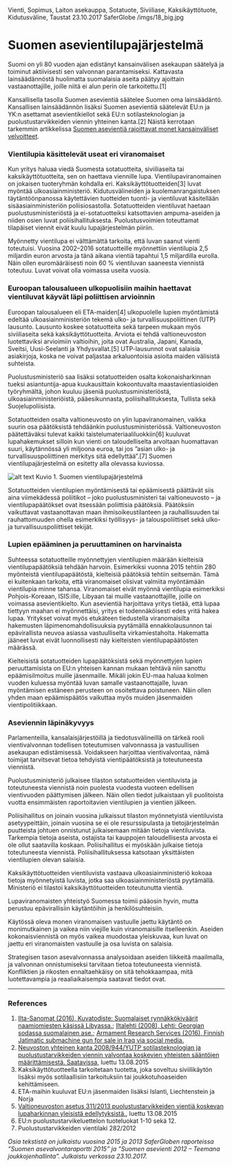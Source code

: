 Vienti, Sopimus, Laiton asekauppa, Sotatuote, Siviiliase, Kaksikäyttötuote, Kidutusväline, Taustat
23.10.2017
SaferGlobe
/imgs/18_big.jpg


# Suomen asevientilupajärjestelmä

Suomi on yli 80 vuoden ajan edistänyt kansainvälisen asekaupan säätelyä ja toiminut aktiivisesti sen valvonnan parantamiseksi. Kattavasta lainsäädännöstä huolimatta suomalaisia aseita päätyy ajoittain vastaanottajille, joille niitä ei alun perin ole tarkoitettu.[1]

Kansallisella tasolla Suomen asevientiä säätelee Suomen oma lainsäädäntö. Kansallisen lainsäädännön lisäksi Suomen asevientiä säätelevät EU:n ja YK:n asettamat asevientikiellot sekä EU:n sotilasteknologian ja puolustustarvikkeiden viennin yhteinen kanta.[2] Näistä kerrotaan tarkemmin artikkelissa [Suomen asevientiä rajoittavat monet kansainväliset velvoitteet](../articles/17).

### Vientilupia käsittelevät useat eri viranomaiset

Kun yritys haluaa viedä Suomesta sotatuotteita, siviiliaseita tai kaksikäyttötuotteita, sen on haettava viennille lupa. Vientilupaviranomainen on jokaisen tuoteryhmän kohdalla eri. Kaksikäyttötuotteiden[3] luvat myöntää ulkoasiainministeriö. Kidutusvälineiden ja kuolemanrangaistuksen täytäntöönpanossa käytettävien tuotteiden tuonti- ja vientiluvat käsitellään sisäasiainministeriön poliisiosastolla. Sotatuotteiden vientiluvat haetaan puolustusministeriöstä ja ei-sotatuotteiksi katsottavien ampuma-aseiden ja niiden osien luvat poliisihallituksesta. Puolustusvoimien toteuttamat tilapäiset viennit eivät kuulu lupajärjestelmän piiriin.

Myönnetty vientilupa ei välttämättä tarkoita, että luvan saanut vienti toteutuisi. Vuosina 2002–2016 sotatuotteille myönnettiin vientilupia 2,5 miljardin euron arvosta ja tänä aikana vientiä tapahtui 1,5 miljardilla eurolla. Näin ollen euromääräisesti noin 60 % vientiluvan saaneesta viennistä toteutuu. Luvat voivat olla voimassa useita vuosia.

### Euroopan talousalueen ulkopuolisiin maihin haettavat vientiluvat käyvät läpi poliittisen arvioinnin

Euroopan talousalueen eli ETA-maiden[4] ulkopuolelle lupien myöntämistä edeltää ulkoasiainministeriön tekemä ulko- ja turvallisuuspoliittinen (UTP) lausunto. Lausunto koskee sotatuotteita sekä tarpeen mukaan myös siviiliaseita sekä kaksikäyttötuotteita. Arviota ei tehdä valtioneuvoston luotettaviksi arvioimiin valtioihin, joita ovat Australia, Japani, Kanada, Sveitsi, Uusi-Seelanti ja Yhdysvallat.[5] UTP-lausunnot ovat salaisia asiakirjoja, koska ne voivat paljastaa arkaluontoisia asioita maiden välisistä suhteista.

Puolustusministeriö saa lisäksi sotatuotteiden osalta kokonaisharkinnan tueksi asiantuntija-apua kuukausittain kokoontuvalta maastavientiasioiden työryhmältä, johon kuuluu jäseniä puolustusministeriöstä, ulkoasiainministeriöistä, pääesikunnasta, poliisihallituksesta, Tullista sekä Suojelupoliisista.

Sotatuotteiden osalta valtioneuvosto on ylin lupaviranomainen, vaikka suurin osa päätöksistä tehdäänkin puolustusministeriössä. Valtioneuvoston päätettäväksi tulevat kaikki taistelumateriaaliluokkiin[6] kuuluvat lupahakemukset silloin kun vienti on taloudelliselta arvoltaan huomattavan suuri, käytännössä yli miljoona euroa, tai jos ”asian ulko- ja turvallisuuspoliittinen merkitys sitä edellyttää”.[7] Suomen vientilupajärjestelmä on esitetty alla olevassa kuviossa.

![alt text](https://saferglobe.fi/wp-content/uploads/2017/09/vientilupajarjestelma.png "Suomen vientilupajärjestelmä")
Kuvio 1. Suomen vientilupajärjestelmä

Sotatuotteiden vientilupien myöntämisestä tai epäämisestä päättävät siis aina viimekädessä poliitikot – joko puolustusministeri tai valtioneuvosto – ja vientilupapäätökset ovat itsessään poliittisia päätöksiä. Päätöksiin vaikuttavat vastaanottavan maan ihmisoikeustilanteen ja rauhallisuuden tai rauhattomuuden ohella esimerkiksi työllisyys- ja talouspoliittiset sekä ulko- ja turvallisuuspoliittiset tekijät.

### Lupien epääminen ja peruuttaminen on harvinaista

Suhteessa sotatuotteille myönnettyjen vientilupien määrään kielteisiä vientilupapäätöksiä tehdään harvoin. Esimerkiksi vuonna 2015 tehtiin 280 myönteistä vientilupapäätöstä, kielteisiä päätöksiä tehtiin seitsemän. Tämä ei kuitenkaan tarkoita, että viranomaiset olisivat valmiita myöntämään vientilupia minne tahansa. Viranomaiset eivät myönnä vientilupia esimerkiksi Pohjois-Koreaan, ISIS:ille, Libyaan tai muille vastaanottajille, joille on voimassa asevientikielto. Kun asevientiä harjoittava yritys tietää, että lupaa tiettyyn maahan ei myönnettäisi, yritys ei todennäköisesti edes yritä hakea lupaa. Yritykset voivat myös etukäteen tiedustella viranomaisilta hakemusten läpimenomahdollisuuksia pyytämällä ennakkolausunnon tai epävirallista neuvoa asiassa vastuulliselta virkamiestaholta. Hakematta jääneet luvat eivät luonnollisesti näy kielteisten vientilupapäätösten määrässä.

Kielteisistä sotatuotteiden lupapäätöksistä sekä myönnettyjen lupien peruuttamisista on EU:n yhteisen kannan mukaan tehtävä niin sanottu epäämisilmoitus muille jäsenmaille. Mikäli jokin EU-maa haluaa kolmen vuoden kuluessa myöntää luvan samalle vastaanottajalle, luvan myöntämisen estäneen perusteen on osoitettava poistuneen. Näin ollen yhden maan epäämispäätös vaikuttaa myös muiden jäsenmaiden vientipolitiikkaan.

### Aseviennin läpinäkyvyys

Parlamenteilla, kansalaisjärjestöillä ja tiedotusvälineillä on tärkeä rooli vientivalvonnan todellisen toteutumisen valvonnassa ja vastuullisen asekaupan edistämisessä. Voidakseen harjoittaa vientivalvontaa, nämä toimijat tarvitsevat tietoa tehdyistä vientipäätöksistä ja toteutuneesta viennistä.

Puolustusministeriö julkaisee tilaston sotatuotteiden vientiluvista ja toteutuneesta viennistä noin puolesta vuodesta vuoteen edellisen vientivuoden päättymisen jälkeen. Näin ollen tiedot julkaistaan yli puolitoista vuotta ensimmäisten raportoitavien vientilupien ja vientien jälkeen.

Poliisihallitus on joinain vuosina julkaissut tilaston myönnetyistä vientiluvista asetyypeittäin, joinain vuosina se ei ole resurssipulasta ja tietojärjestelmän puutteista johtuen onnistunut julkaisemaan mitään tietoja vientiluvista. Tarkempia tietoja aseista, ostajista tai kauppojen taloudellisesta arvosta ei ole ollut saatavilla koskaan. Poliisihallitus ei myöskään julkaise tietoja toteutuneesta viennistä. Poliisihallituksessa katsotaan yksittäisten vientilupien olevan salaisia.

Kaksikäyttötuotteiden vientiluvista vastaava ulkoasiainministeriö kokoaa tietoja myönnetyistä luvista, jotka saa ulkoasiainministeriöstä pyytämällä. Ministeriö ei tilastoi kaksikäyttötuotteiden toteutunutta vientiä.

Lupaviranomaisten yhteistyö Suomessa toimii pääosin hyvin, mutta perustuu epävirallisiin käytäntöihin ja henkilösuhteisiin.

Käytössä oleva monen viranomaisen vastuulle jaettu käytäntö on monimutkainen ja vaikea niin viejille kuin viranomaisille itselleenkin. Aseiden kokonaisviennistä on myös vaikea muodostaa yleiskuvaa, kun luvat on jaettu eri viranomaisten vastuulle ja osa luvista on salaisia.

Strategisen tason asevalvonnassa analysoidaan aseiden liikkeitä maailmalla, ja valvonnan onnistumiseksi tarvitaan tietoa toteutuneesta viennistä. Konfliktien ja rikosten ennaltaehkäisy on sitä tehokkaampaa, mitä luotettavampia ja reaaliaikaisempia saatavat tiedot ovat.

***

### References

1. [Ilta-Sanomat (2016), Kuvatodiste: Suomalaiset rynnäkkökiväärit naamiomiesten käsissä Libyassa.](http://www.iltasanomat.fi/kotimaa/art-2000001128008.html); [Iltalehti (2008), Lehti: Georgian sodassa suomalainen ase.](http://www.iltalehti.fi/uutiset/200808168114131_uu.shtml); [Armament Research Services (2016), Finnish Jatimatic submachine gun for sale in Iraq via social media.](http://armamentresearch.com/finnish-jatimatic-submachine-gun-for-sale-in-iraq-via-social-media/)
2. [Neuvoston yhteinen kanta 2008/944/YUTP sotilasteknologian ja puolustustarvikkeiden viennin valvontaa koskevien yhteisten sääntöjen määrittämisestä. Saatavissa](http://eur-lex.europa.eu/LexUriServ/LexUriServ.do?uri=OJ:L:2008:335:0099:0103:FI:PDF), luettu 13.08.2015
3. Kaksikäyttötuotteella tarkoitetaan tuotetta, joka soveltuu siviilikäytön lisäksi myös sotilaallisiin tarkoituksiin tai joukkotuhoaseiden kehittämiseen.
4. ETA-maihin kuuluvat EU:n jäsenmaiden lisäksi Islanti, Liechtenstein ja Norja
5. [Valtioneuvoston asetus 311/2013 puolustustarvikkeiden vientiä koskevan lupaharkinnan yleisistä edellytyksistä.](https://www.finlex.fi/fi/laki/alkup/2013/20130311), luettu 13.08.2015
6. EU:n puolustustarvikeluettelon tuoteluokat 1-10 sekä 12.
7. Puolustustarvikkeiden vientilaki 282/2012

*Osia tekstistä on julkaistu vuosina 2015 ja 2013 SaferGloben raporteissa ”Suomen asevalvontaraportti 2015” ja ”Suomen asevienti 2012 – Teemana joukkojenhallinta”.
Julkaistu verkossa 23.10.2017.*